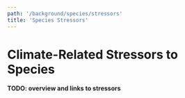 ```yaml
---
path: '/background/species/stressors'
title: 'Species Stressors'
---
```


# Climate-Related Stressors to Species

**TODO: overview and links to stressors**
